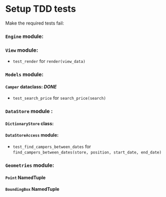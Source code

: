 # Setup TDD tests

Make the required tests fail:

### `Engine` module:

### `View` module:

- `test_render` for `render(view_data)`

### `Models` module:

#### `Camper` dataclass: *DONE*

- `test_search_price` for `search_price(search)`

### `DataStore` module :

#### `DictionaryStore` class:

#### `DataStoreAccess` module:

- `test_find_campers_between_dates` for `find_campers_between_dates(store, position, start_date, end_date)`

### `Geometries` module:

#### `Point` NamedTuple

#### `BoundingBox` NamedTuple

